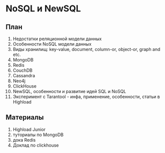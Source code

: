 # NoSQL и NewSQL

## План
1. Недостатки реляционной модели данных
2. Особенности NoSQL модели данных
3. Виды хранилищ: key-value, document, column-or, object-or, graph and etc.
4. MongoDB
5. Redis
6. CouchDB
7. Cassandra
8. Neo4j
9. ClickHouse
10. NewSQL, особенности и развитие идей SQL и NoSQL
11. Эксперимент с Tarantool - инфа, применение, особенности, статьи в Highload
    
## Материалы
1. Highload Junior
2. туториалы по MongoDB
3. дока Redis
4. Доклад по clickhouse
